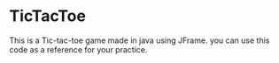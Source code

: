 # TicTacToe
This is a Tic-tac-toe game made in java using JFrame. you can use this code as a reference for your practice.
